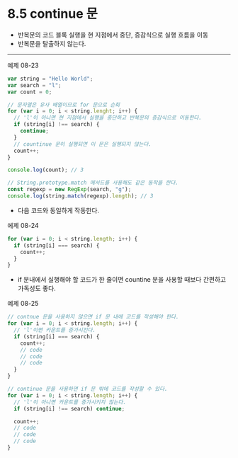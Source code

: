 # 8.5 continue 문

- 반복문의 코드 블록 실행을 현 지점에서 중단, 증감식으로 실행 흐름을 이동
- 반복문을 탈출하지 않는다.

---

예제 08-23

```js
var string = "Hello World";
var search = "l";
var count = 0;

// 문자열은 유사 배열이므로 for 문으로 순회
for (var i = 0; i < string.lenght; i++) {
  // 'l'이 아니면 현 지점에서 실행을 중단하고 반복문의 증감식으로 이동한다.
  if (string[i] !== search) {
    continue;
  }
  // countinue 문이 실행되면 이 문은 실행되지 않는다.
  count++;
}

console.log(count); // 3

// String.prototype.match 메서드를 사용해도 같은 동작을 한다.
const regexp = new RegExp(search, "g");
console.log(string.match(regexp).length); // 3
```

- 다음 코드와 동일하게 작동한다.

에제 08-24

```js
for (var i = 0; i < string.length; i++) {
  if (string[i] === search) {
    count++;
  }
}
```

- if 문내에서 실행해야 할 코드가 한 줄이면 countine 문을 사용할 때보다 간편하고 가독성도 좋다.

예제 08-25

```js
// contnue 문을 사용하지 않으면 if 문 내에 코드를 작성해야 한다.
for (var i = 0; i < string.length; i++) {
  // 'l'이면 카운트를 증가시킨다.
  if (string[i] === search) {
    count++;
    // code
    // code
    // code
  }
}

// continue 문을 사용하면 if 문 밖에 코드를 작성할 수 있다.
for (var i = 0; i < string.length; i++) {
  // 'l'이 아니면 카운트를 증가시키지 않는다.
  if (string[i] !== search) continue;

  count++;
  // code
  // code
  // code
}
```
